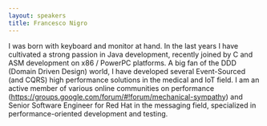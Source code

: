 ```yaml
---
layout: speakers
title: Francesco Nigro
---
```


I was born with keyboard and monitor at hand. In the last years I have cultivated a strong passion in Java development, recently joined by C and ASM development on x86 / PowerPC platforms. A big fan of the DDD (Domain Driven Design) world, I have developed several Event-Sourced (and CQRS) high performance solutions in the medical and IoT field. I am an active member of various online communities on performance (https://groups.google.com/forum/#!forum/mechanical-sympathy) and Senior Software Engineer for Red Hat in the messaging field, specialized in performance-oriented development and testing.